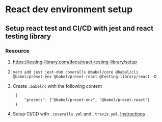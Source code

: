 # React dev environment setup

## Setup react test and CI/CD with jest and react testing library

### Resource

1. <https://testing-library.com/docs/react-testing-library/setup>

1. `yarn add jest jest-dom coveralls @babel/core @babel/cli @babel/preset-env @babel/preset-react @testing-library/react -D`

1. Create `.babelrc` with the following content

        {
            "presets": ["@babel/preset-env", "@babel/preset-react"]
        }

1. Setup CI/CD with `.coveralls.yml` and `.travis.yml`. [Instructions](express-setup.md#test-and-cicd)
